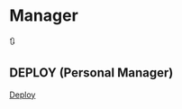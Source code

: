 # Manager
🔃

## DEPLOY (Personal Manager)
[Deploy](https://heroku.com/deploy?template=https://github.com/THESANSKARILADKA/Sanskari-ladkas-Manager)
